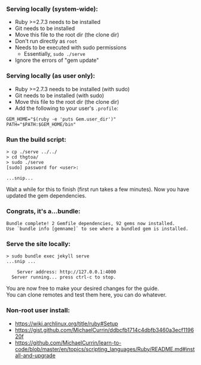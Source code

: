 ### Serving locally (system-wide):

- Ruby >=2.7.3 needs to be installed
- Git needs to be installed
- Move this file to the root dir (the clone dir)
- Don't run directly as `root`
- Needs to be executed with sudo permissions
  * Essentially, `sudo ./serve`
- Ignore the errors of "gem update"

### Serving locally (as user only):

- Ruby >=2.7.3 needs to be installed (with sudo)
- Git needs to be installed (with sudo)
- Move this file to the root dir (the clone dir)
- Add the following to your user's `.profile`:

```
GEM_HOME="$(ruby -e 'puts Gem.user_dir')"
PATH="$PATH:$GEM_HOME/bin"
```

### Run the build script:

    > cp ./serve ../../
    > cd thgtoa/
    > sudo ./serve
    [sudo] password for <user>:

    ...snip...

Wait a while for this to finish (first run takes a few minutes).
Now you have updated the gem dependencies.

### Congrats, it's a...bundle:

    Bundle complete! 2 Gemfile dependencies, 92 gems now installed.
    Use `bundle info [gemname]` to see where a bundled gem is installed.

### Serve the site locally:
    > sudo bundle exec jekyll serve
    ...snip ...

        Server address: http://127.0.0.1:4000
      Server running... press ctrl-c to stop.

You are now free to make your desired changes for the guide.  
You can clone remotes and test them here, you can do whatever.

### Non-root user install:

- <https://wiki.archlinux.org/title/ruby#Setup>
- <https://gist.github.com/MichaelCurrin/ddbcfb1714c4dbfb3460a3ecf119620f>
- <https://github.com/MichaelCurrin/learn-to-code/blob/master/en/topics/scripting_languages/Ruby/README.md#install-and-upgrade>
